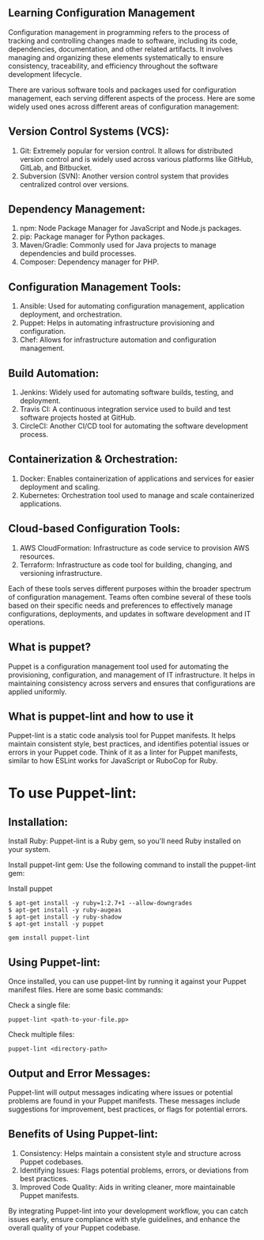 ## Learning Configuration Management

Configuration management in programming refers to the process of tracking and controlling changes made to software, including its code, dependencies, documentation, and other related artifacts. It involves managing and organizing these elements systematically to ensure consistency, traceability, and efficiency throughout the software development lifecycle.

There are various software tools and packages used for configuration management, each serving different aspects of the process. Here are some widely used ones across different areas of configuration management:

## Version Control Systems (VCS):

1. Git: Extremely popular for version control. It allows for distributed version control and is widely used across various platforms like GitHub, GitLab, and Bitbucket.
2. Subversion (SVN): Another version control system that provides centralized control over versions.

## Dependency Management:

1. npm: Node Package Manager for JavaScript and Node.js packages.
2. pip: Package manager for Python packages.
3. Maven/Gradle: Commonly used for Java projects to manage dependencies and build processes.
4. Composer: Dependency manager for PHP.

## Configuration Management Tools:

1. Ansible: Used for automating configuration management, application deployment, and orchestration.
2. Puppet: Helps in automating infrastructure provisioning and configuration.
3. Chef: Allows for infrastructure automation and configuration management.

## Build Automation:

1. Jenkins: Widely used for automating software builds, testing, and deployment.
2. Travis CI: A continuous integration service used to build and test software projects hosted at GitHub.
3. CircleCI: Another CI/CD tool for automating the software development process.

## Containerization & Orchestration:

1. Docker: Enables containerization of applications and services for easier deployment and scaling.
2. Kubernetes: Orchestration tool used to manage and scale containerized applications.

## Cloud-based Configuration Tools:

1. AWS CloudFormation: Infrastructure as code service to provision AWS resources.
2. Terraform: Infrastructure as code tool for building, changing, and versioning infrastructure.

Each of these tools serves different purposes within the broader spectrum of configuration management. Teams often combine several of these tools based on their specific needs and preferences to effectively manage configurations, deployments, and updates in software development and IT operations.

## What is puppet?
Puppet is a configuration management tool used for automating the provisioning, configuration, and management of IT infrastructure. It helps in maintaining consistency across servers and ensures that configurations are applied uniformly.

## What is puppet-lint and how to use it

Puppet-lint is a static code analysis tool for Puppet manifests. It helps maintain consistent style, best practices, and identifies potential issues or errors in your Puppet code. Think of it as a linter for Puppet manifests, similar to how ESLint works for JavaScript or RuboCop for Ruby.

# To use Puppet-lint:

## Installation:
Install Ruby: Puppet-lint is a Ruby gem, so you'll need Ruby installed on your system.

Install puppet-lint gem: Use the following command to install the puppet-lint gem:

Install puppet

	$ apt-get install -y ruby=1:2.7+1 --allow-downgrades
	$ apt-get install -y ruby-augeas
	$ apt-get install -y ruby-shadow
	$ apt-get install -y puppet

	gem install puppet-lint

## Using Puppet-lint:
Once installed, you can use puppet-lint by running it against your Puppet manifest files. Here are some basic commands:

Check a single file:

	puppet-lint <path-to-your-file.pp>

Check multiple files:

	puppet-lint <directory-path>

## Output and Error Messages:
Puppet-lint will output messages indicating where issues or potential problems are found in your Puppet manifests. These messages include suggestions for improvement, best practices, or flags for potential errors.

## Benefits of Using Puppet-lint:
1. Consistency: Helps maintain a consistent style and structure across Puppet codebases.
2. Identifying Issues: Flags potential problems, errors, or deviations from best practices.
3. Improved Code Quality: Aids in writing cleaner, more maintainable Puppet manifests.

By integrating Puppet-lint into your development workflow, you can catch issues early, ensure compliance with style guidelines, and enhance the overall quality of your Puppet codebase.
